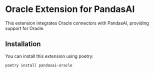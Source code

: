 # Oracle Extension for PandasAI

This extension integrates Oracle connectors with PandasAI, providing support for Oracle.

## Installation

You can install this extension using poetry:

```bash
poetry install pandasai-oracle
```
